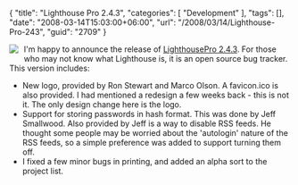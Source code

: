 {
	"title": "Lighthouse Pro 2.4.3",
	"categories": [
		"Development"
	],
	"tags": [],
	"date": "2008-03-14T15:03:00+06:00",
	"url": "/2008/03/14/Lighthouse-Pro-243",
	"guid": "2709"
}

<img src="http://www.raymondcamden.com/images/cfjedi/lighthouse_header.png" align="left" style="margin-right: 10px;margin-bottom:10px"> I'm happy to announce the release of <a href="http://lighthousepro.riaforge.org">LighthousePro 2.4.3</a>. For those who may not know what Lighthouse is, it is an open source bug tracker. This version includes:

<ul>
<li>New logo, provided by Ron Stewart and Marco Olson. A favicon.ico is also provided. I had mentioned a redesign a few weeks back - this is not it. The only design change here is the logo.
<li>Support for storing passwords in hash format. This was done by Jeff Smallwood. Also provided by Jeff is a way to disable RSS feeds. He thought some people may be worried about the 'autologin' nature of the RSS feeds, so a simple preference was added to support turning them off.
<li>I fixed a few minor bugs in printing, and added an alpha sort to the project list.
</ul>